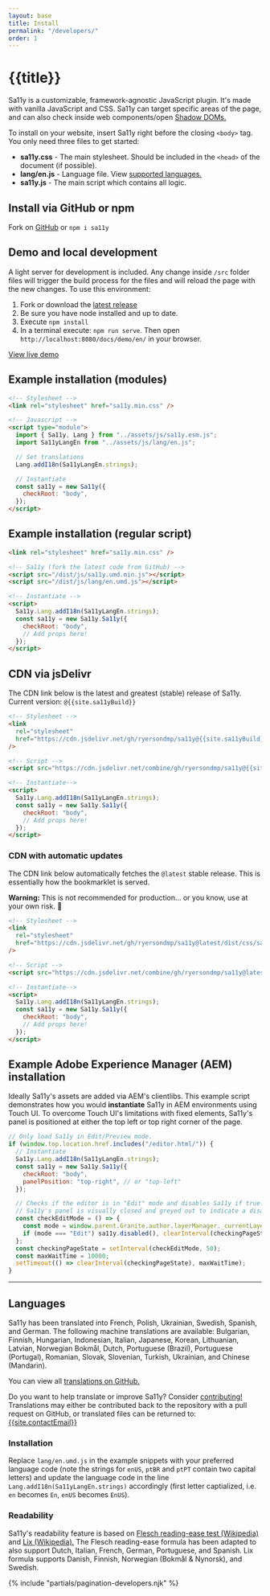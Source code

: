 ```yaml
---
layout: base
title: Install
permalink: "/developers/"
order: 1
---
```


# {{title}}

Sa11y is a customizable, framework-agnostic JavaScript plugin. It's made with vanilla JavaScript and CSS. Sa11y can target specific areas of the page, and can also check inside web components/open [Shadow DOMs.](https://developer.mozilla.org/en-US/docs/Web/API/Web_components/Using_shadow_DOM)

To install on your website, insert Sa11y right before the closing `<body>` tag. You only need three files to get started:

- **sa11y.css** - The main stylesheet. Should be included in the `<head>` of the document (if possible).
- **lang/en.js** - Language file. View [supported languages.](#languages)
- **sa11y.js** - The main script which contains all logic.

## Install via GitHub or npm

Fork on [GitHub](https://github.com/ryersondmp/sa11y) or `npm i sa11y`

## Demo and local development

A light server for development is included. Any change inside `/src` folder files will trigger the build process for the files and will reload the page with the new changes. To use this environment:

1. Fork or download the [latest release](https://github.com/ryersondmp/sa11y/releases)
2. Be sure you have node installed and up to date.
3. Execute `npm install`
4. In a terminal execute: `npm run serve`. Then open `http://localhost:8080/docs/demo/en/` in your browser.

<p><a href="https://ryersondmp.github.io/sa11y/demo/" class="btn btn-sa11y">View live demo</a></p>

## Example installation (modules)

```html
<!-- Stylesheet -->
<link rel="stylesheet" href="sa11y.min.css" />

<!-- Javascript -->
<script type="module">
  import { Sa11y, Lang } from "../assets/js/sa11y.esm.js";
  import Sa11yLangEn from "../assets/js/lang/en.js";

  // Set translations
  Lang.addI18n(Sa11yLangEn.strings);

  // Instantiate
  const sa11y = new Sa11y({
    checkRoot: "body",
  });
</script>
```

## Example installation (regular script)

```html
<link rel="stylesheet" href="sa11y.min.css" />

<!-- Sa11y (fork the latest code from GitHub) -->
<script src="/dist/js/sa11y.umd.min.js"></script>
<script src="/dist/js/lang/en.umd.js"></script>

<!-- Instantiate -->
<script>
  Sa11y.Lang.addI18n(Sa11yLangEn.strings);
  const sa11y = new Sa11y.Sa11y({
    checkRoot: "body",
    // Add props here!
  });
</script>
```

## CDN via jsDelivr

The CDN link below is the latest and greatest (stable) release of Sa11y. Current version: `@{{site.sa11yBuild}}`

```html
<!-- Stylesheet -->
<link
  rel="stylesheet"
  href="https://cdn.jsdelivr.net/gh/ryersondmp/sa11y@{{site.sa11yBuild}}/dist/css/sa11y.min.css"
/>

<!-- Script -->
<script src="https://cdn.jsdelivr.net/combine/gh/ryersondmp/sa11y@{{site.sa11yBuild}}/dist/js/lang/en.umd.js,gh/ryersondmp/sa11y@{{site.sa11yBuild}}/dist/js/sa11y.umd.min.js"></script>

<!-- Instantiate-->
<script>
  Sa11y.Lang.addI18n(Sa11yLangEn.strings);
  const sa11y = new Sa11y.Sa11y({
    checkRoot: "body",
    // Add props here!
  });
</script>
```

### CDN with automatic updates

The CDN link below automatically fetches the `@latest` stable release. This is essentially how the bookmarklet is served.

<p class="alert alert-danger"><strong>Warning:</strong> This is not recommended for production... or you know, use at your own risk. 😬</p>

```html
<!-- Stylesheet -->
<link
  rel="stylesheet"
  href="https://cdn.jsdelivr.net/gh/ryersondmp/sa11y@latest/dist/css/sa11y.min.css"
/>

<!-- Script -->
<script src="https://cdn.jsdelivr.net/combine/gh/ryersondmp/sa11y@latest/dist/js/lang/en.umd.js,gh/ryersondmp/sa11y@latest/dist/js/sa11y.umd.min.js"></script>

<!-- Instantiate-->
<script>
  Sa11y.Lang.addI18n(Sa11yLangEn.strings);
  const sa11y = new Sa11y.Sa11y({
    checkRoot: "body",
    // Add props here!
  });
</script>
```

## Example Adobe Experience Manager (AEM) installation

Ideally Sa11y's assets are added via AEM's clientlibs. This example script demonstrates how you would **instantiate** Sa11y in AEM environments using Touch UI. To overcome Touch UI's limitations with fixed elements, Sa11y's panel is positioned at either the top left or top right corner of the page.

```javascript
// Only load Sa11y in Edit/Preview mode.
if (window.top.location.href.includes("/editor.html/")) {
  // Instantiate
  Sa11y.Lang.addI18n(Sa11yLangEn.strings);
  const sa11y = new Sa11y.Sa11y({
    checkRoot: "body",
    panelPosition: "top-right", // or "top-left"
  });

  // Checks if the editor is in "Edit" mode and disables Sa11y if true.
  // Sa11y's panel is visually closed and greyed out to indicate a disabled state for UX.
  const checkEditMode = () => {
    const mode = window.parent.Granite.author.layerManager._currentLayer?.name;
    if (mode === "Edit") sa11y.disabled(), clearInterval(checkingPageState);
  };
  const checkingPageState = setInterval(checkEditMode, 50);
  const maxWaitTime = 10000;
  setTimeout(() => clearInterval(checkingPageState), maxWaitTime);
}
```

<hr class="mt-5" aria-hidden="true">

## Languages

Sa11y has been translated into French, Polish, Ukrainian, Swedish, Spanish, and German. The following machine translations are available: Bulgarian, Finnish, Hungarian, Indonesian, Italian, Japanese, Korean, Lithuanian, Latvian, Norwegian Bokmål, Dutch, Portuguese (Brazil), Portuguese (Portugal), Romanian, Slovak, Slovenian, Turkish, Ukrainian, and Chinese (Mandarin).

You can view all [translations on GitHub.](https://github.com/ryersondmp/sa11y/tree/master/src/js/lang)

Do you want to help translate or improve Sa11y? Consider [contributing!](https://github.com/ryersondmp/sa11y/blob/master/CONTRIBUTING.md) Translations may either be contributed back to the repository with a pull request on GitHub, or translated files can be returned to: [{{site.contactEmail}}](mailto:{{site.contactEmail}})

### Installation

Replace `lang/en.umd.js` in the example snippets with your preferred language code (note the strings for `enUS`, `ptBR` and `ptPT` contain two capital letters) and update the language code in the line `Lang.addI18n(Sa11yLangEn.strings)` accordingly (first letter captialized, i.e. `en` becomes `En`, `enUS` becomes `EnUS`).

### Readability

Sa11y's readability feature is based on [Flesch reading-ease test (Wikipedia)](https://en.wikipedia.org/wiki/Flesch%E2%80%93Kincaid_readability_tests#Flesch_reading_ease) and [Lix (Wikipedia).](<https://en.wikipedia.org/wiki/Lix_(readability_test)>) The Flesch reading-ease formula has been adapted to also support Dutch, Italian, French, German, Portuguese, and Spanish. Lix formula supports Danish, Finnish, Norwegian (Bokmål & Nynorsk), and Swedish.

{% include "partials/pagination-developers.njk" %}
